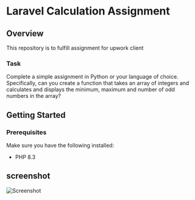 # Laravel Calculation Assignment

## Overview

This repository is to fulfill assignment for upwork client

### Task
Complete a simple assignment in Python or your language of choice. Specifically, can you create a function that takes an array of integers and calculates and displays the minimum, maximum and number of odd numbers in the array?

## Getting Started

### Prerequisites

Make sure you have the following installed:
- PHP 8.3
 
## screenshot
![Screenshot](link)